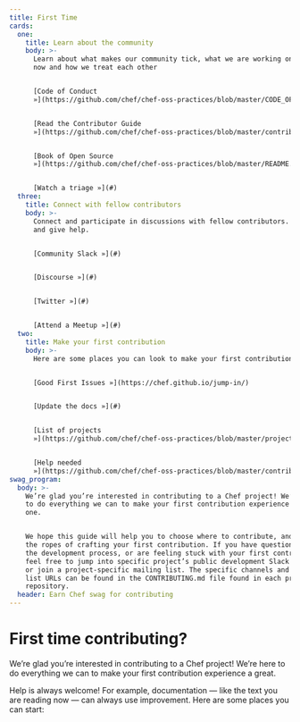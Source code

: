 ```yaml
---
title: First Time
cards:
  one:
    title: Learn about the community
    body: >-
      Learn about what makes our community tick, what we are working on right
      now and how we treat each other


      [Code of Conduct
      »](https://github.com/chef/chef-oss-practices/blob/master/CODE_OF_CONDUCT.md)


      [Read the Contributor Guide
      »](https://github.com/chef/chef-oss-practices/blob/master/contributors/guide/README.md#your-first-contribution)


      [Book of Open Source
      »](https://github.com/chef/chef-oss-practices/blob/master/README.md)


      [Watch a triage »](#)
  three:
    title: Connect with fellow contributors
    body: >-
      Connect and participate in discussions with fellow contributors. Get help
      and give help.


      [Community Slack »](#)


      [Discourse »](#)


      [Twitter »](#)


      [Attend a Meetup »](#)
  two:
    title: Make your first contribution
    body: >-
      Here are some places you can look to make your first contribution


      [Good First Issues »](https://chef.github.io/jump-in/)


      [Update the docs »](#)


      [List of projects
      »](https://github.com/chef/chef-oss-practices/blob/master/projects-list.md)


      [Help needed
      »](https://github.com/chef/chef-oss-practices/blob/master/contributors/guide/help-wanted.md)
swag_program:
  body: >-
    We’re glad you’re interested in contributing to a Chef project! We’re here
    to do everything we can to make your first contribution experience a great
    one.


    We hope this guide will help you to choose where to contribute, and show you
    the ropes of crafting your first contribution. If you have questions about
    the development process, or are feeling stuck with your first contribution,
    feel free to jump into specific project’s public development Slack channel,
    or join a project-specific mailing list. The specific channels and mailing
    list URLs can be found in the CONTRIBUTING.md file found in each project
    repository.
  header: Earn Chef swag for contributing
---
```


# First time contributing?

We’re glad you’re interested in contributing to a Chef project! We’re here to do everything we can to make your first contribution experience a great.

Help is always welcome! For example, documentation — like the text you are reading now — can always use improvement. Here are some places you can start:
